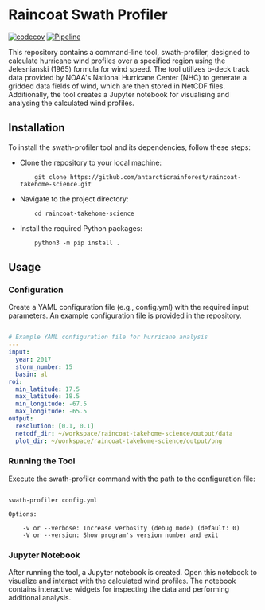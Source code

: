 # Raincoat Swath Profiler


[![codecov](https://codecov.io/gh/antarcticrainforest/raincoat-takehome-science/branch/cli-setup/graph/badge.svg)](https://app.codecov.io/gh/antarcticrainforest/raincoat-takehome-science)
[![Pipeline](https://github.com/antarcticrainforest/raincoat-takehome-science/actions/workflows/ci_job.yml/badge.svg)](https://github.com/antarcticrainforest/raincoat-takehome-science/actions)

This repository contains a command-line tool, swath-profiler, designed to
calculate hurricane wind profiles over a specified region using
the Jelesnianski (1965) formula for wind speed. The tool utilizes b-deck track
data provided by NOAA's National Hurricane Center (NHC) to generate a gridded
data fields of wind, which are then stored in NetCDF files.
Additionally, the tool creates a Jupyter notebook for visualising and
analysing the calculated wind profiles.


## Installation

To install the swath-profiler tool and its dependencies, follow these steps:

 - Clone the repository to your local machine:
    ```console
        git clone https://github.com/antarcticrainforest/raincoat-takehome-science.git
    ```
 - Navigate to the project directory:
    ```console
        cd raincoat-takehome-science
    ```
 - Install the required Python packages:
    ```console
        python3 -m pip install .
    ```


## Usage
### Configuration

Create a YAML configuration file (e.g., config.yml) with the required input
parameters. An example configuration file is provided in the repository.

```yaml

# Example YAML configuration file for hurricane analysis
---
input:
  year: 2017
  storm_number: 15
  basin: al
roi:
  min_latitude: 17.5
  max_latitude: 18.5
  min_longitude: -67.5
  max_longitude: -65.5
output:
  resolution: [0.1, 0.1]
  netcdf_dir: ~/workspace/raincoat-takehome-science/output/data
  plot_dir: ~/workspace/raincoat-takehome-science/output/png
```

### Running the Tool

Execute the swath-profiler command with the path to the configuration file:

```console

swath-profiler config.yml

Options:

    -v or --verbose: Increase verbosity (debug mode) (default: 0)
    -V or --version: Show program's version number and exit
```

### Jupyter Notebook

After running the tool, a Jupyter notebook is created. Open this notebook to
visualize and interact with the calculated wind profiles. The notebook
contains interactive widgets for inspecting the data and performing additional
analysis.
